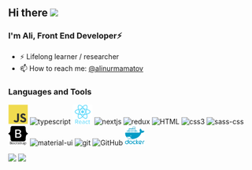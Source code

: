 ## Hi there <img src="https://media.giphy.com/media/hvRJCLFzcasrR4ia7z/giphy.gif" width="5%">
### I'm Ali, Front End Developer:zap:

* :zap: Lifelong learner / researcher 
* 📫 How to reach me: [@alinurmamatov](https://www.linkedin.com/in/alisherjon-nurmamatov/)


### Languages and Tools
<p align="left">
     <img src="https://raw.githubusercontent.com/devicons/devicon/master/icons/javascript/javascript-original.svg" alt="javascript" width="40" height="40" /> 
    <img src="https://cdn.worldvectorlogo.com/logos/typescript.svg" alt="typescript" width="40" />
    <img src="https://raw.githubusercontent.com/devicons/devicon/master/icons/react/react-original-wordmark.svg" alt="react" width="40" />
     <img src="https://www.drupal.org/files/project-images/nextjs-icon-dark-background.png" alt="nextjs" width="40" />
     <img src="https://d33wubrfki0l68.cloudfront.net/0834d0215db51e91525a25acf97433051f280f2f/c30f5/img/redux.svg" alt="redux" width="40" />
    <img src="https://cdn.jsdelivr.net/gh/devicons/devicon/icons/html5/html5-original.svg" alt="HTML" width="40" />
    <img src="https://cdn.jsdelivr.net/gh/devicons/devicon/icons/css3/css3-original.svg" alt="css3" width="40" />
     <img src="https://sass-lang.com/assets/img/logos/logo-b6e1ef6e.svg" alt="sass-css" width="40" />
    <img src="https://raw.githubusercontent.com/devicons/devicon/master/icons/bootstrap/bootstrap-plain-wordmark.svg" alt="bootstrap" width="40" /> 
    <img src="https://images.wondershare.com/mockitt/ui-design/material-ui-introduction.jpg" alt="material-ui" width="40" />
    <img src="https://www.vectorlogo.zone/logos/git-scm/git-scm-icon.svg" alt="git" width="40" /> 
    <img src="https://github.githubassets.com/images/modules/logos_page/GitHub-Mark.png" alt="GitHub" width="40" /> 
    <img src="https://github.com/devicons/devicon/blob/master/icons/docker/docker-plain-wordmark.svg" alt="Docker" width="40" />
</p>


<img src="https://github-readme-stats.vercel.app/api?username=alinurmamatov&layout=compact&theme=ayu-mirage"/>


<img src="https://github-readme-streak-stats.herokuapp.com/?user=alinurmamatov"/>
